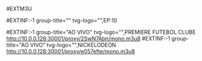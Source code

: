 #EXTM3U 

#EXTINF:-1 group-title="" tvg-logo="",EP:10  

#EXTINF:-1 group-title="AO VIVO" tvg-logo="",PREMIERE FUTEBOL CLUBE
http://10.0.0.128:30001/proxy/2SwN7Abn/mono.m3u8
#EXTINF:-1 group-title="AO VIVO" tvg-logo="",NICKELODEON
http://10.0.0.128:30001/proxy/e057efte/mono.m3u8
